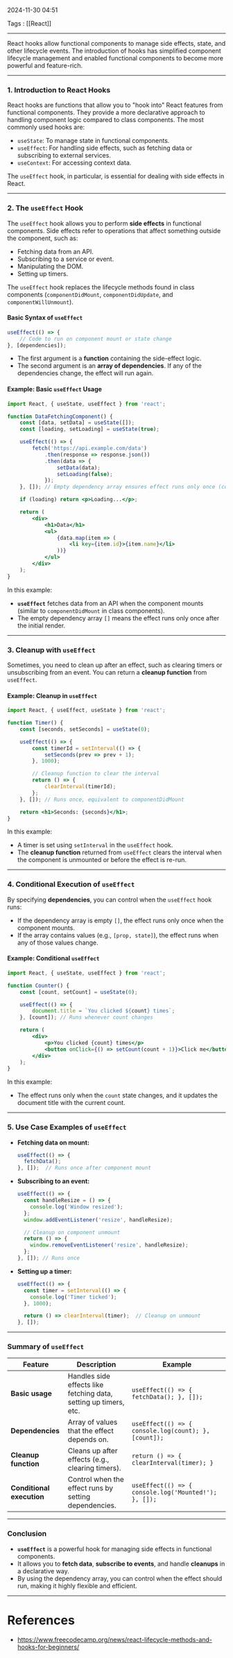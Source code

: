 2024-11-30 04:51

Tags : [[React]]

---

React hooks allow functional components to manage side effects, state, and other lifecycle events. The introduction of hooks has simplified component lifecycle management and enabled functional components to become more powerful and feature-rich.

---

### 1. Introduction to React Hooks

React hooks are functions that allow you to "hook into" React features from functional components. They provide a more declarative approach to handling component logic compared to class components. The most commonly used hooks are:

- `useState`: To manage state in functional components.
- `useEffect`: For handling side effects, such as fetching data or subscribing to external services.
- `useContext`: For accessing context data.

The `useEffect` hook, in particular, is essential for dealing with side effects in React.

---

### 2. The `useEffect` Hook

The `useEffect` hook allows you to perform **side effects** in functional components. Side effects refer to operations that affect something outside the component, such as:

- Fetching data from an API.
- Subscribing to a service or event.
- Manipulating the DOM.
- Setting up timers.

The `useEffect` hook replaces the lifecycle methods found in class components (`componentDidMount`, `componentDidUpdate`, and `componentWillUnmount`).

#### Basic Syntax of `useEffect`

```jsx
useEffect(() => {
    // Code to run on component mount or state change
}, [dependencies]);
```

- The first argument is a **function** containing the side-effect logic.
- The second argument is an **array of dependencies**. If any of the dependencies change, the effect will run again.

#### Example: Basic `useEffect` Usage

```jsx
import React, { useState, useEffect } from 'react';

function DataFetchingComponent() {
    const [data, setData] = useState([]);
    const [loading, setLoading] = useState(true);

    useEffect(() => {
        fetch('https://api.example.com/data')
            .then(response => response.json())
            .then(data => {
                setData(data);
                setLoading(false);
            });
    }, []); // Empty dependency array ensures effect runs only once (componentDidMount)

    if (loading) return <p>Loading...</p>;

    return (
        <div>
            <h1>Data</h1>
            <ul>
                {data.map(item => (
                    <li key={item.id}>{item.name}</li>
                ))}
            </ul>
        </div>
    );
}
```

In this example:

- **`useEffect`** fetches data from an API when the component mounts (similar to `componentDidMount` in class components).
- The empty dependency array `[]` means the effect runs only once after the initial render.

---

### 3. Cleanup with `useEffect`

Sometimes, you need to clean up after an effect, such as clearing timers or unsubscribing from an event. You can return a **cleanup function** from `useEffect`.

#### Example: Cleanup in `useEffect`

```jsx
import React, { useEffect, useState } from 'react';

function Timer() {
    const [seconds, setSeconds] = useState(0);

    useEffect(() => {
        const timerId = setInterval(() => {
            setSeconds(prev => prev + 1);
        }, 1000);

        // Cleanup function to clear the interval
        return () => {
            clearInterval(timerId);
        };
    }, []); // Runs once, equivalent to componentDidMount

    return <h1>Seconds: {seconds}</h1>;
}
```

In this example:

- A timer is set using `setInterval` in the `useEffect` hook.
- The **cleanup function** returned from `useEffect` clears the interval when the component is unmounted or before the effect is re-run.

---

### 4. Conditional Execution of `useEffect`

By specifying **dependencies**, you can control when the `useEffect` hook runs:

- If the dependency array is empty `[]`, the effect runs only once when the component mounts.
- If the array contains values (e.g., `[prop, state]`), the effect runs when any of those values change.

#### Example: Conditional `useEffect`

```jsx
import React, { useState, useEffect } from 'react';

function Counter() {
    const [count, setCount] = useState(0);

    useEffect(() => {
        document.title = `You clicked ${count} times`;
    }, [count]); // Runs whenever count changes

    return (
        <div>
            <p>You clicked {count} times</p>
            <button onClick={() => setCount(count + 1)}>Click me</button>
        </div>
    );
}
```

In this example:

- The effect runs only when the `count` state changes, and it updates the document title with the current count.

---

### 5. Use Case Examples of `useEffect`

- **Fetching data on mount:**
    
    ```jsx
    useEffect(() => {
      fetchData();
    }, []);  // Runs once after component mount
    ```
    
- **Subscribing to an event:**
    
    ```jsx
    useEffect(() => {
      const handleResize = () => {
        console.log('Window resized');
      };
      window.addEventListener('resize', handleResize);
    
      // Cleanup on component unmount
      return () => {
        window.removeEventListener('resize', handleResize);
      };
    }, []); // Runs once
    ```
    
- **Setting up a timer:**
    
    ```jsx
    useEffect(() => {
      const timer = setInterval(() => {
        console.log('Timer ticked');
      }, 1000);
    
      return () => clearInterval(timer);  // Cleanup on unmount
    }, []);
    ```
    

---

### Summary of `useEffect`

|**Feature**|**Description**|**Example**|
|---|---|---|
|**Basic usage**|Handles side effects like fetching data, setting up timers, etc.|`useEffect(() => { fetchData(); }, []);`|
|**Dependencies**|Array of values that the effect depends on.|`useEffect(() => { console.log(count); }, [count]);`|
|**Cleanup function**|Cleans up after effects (e.g., clearing timers).|`return () => { clearInterval(timer); }`|
|**Conditional execution**|Control when the effect runs by setting dependencies.|`useEffect(() => { console.log('Mounted!'); }, []);`|

---

### Conclusion

- **`useEffect`** is a powerful hook for managing side effects in functional components.
- It allows you to **fetch data**, **subscribe to events**, and handle **cleanups** in a declarative way.
- By using the dependency array, you can control when the effect should run, making it highly flexible and efficient.

---
# References

- https://www.freecodecamp.org/news/react-lifecycle-methods-and-hooks-for-beginners/